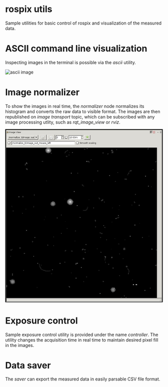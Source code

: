 # rospix utils

Sample utilities for basic control of rospix and visualization of the measured data.

# ASCII command line visualization

Inspecting images in the terminal is possible via the _ascii_ utility.

![ascii image](misc/ascii.jpg)

# Image normalizer

To show the images in real time, the _normalizer_ node normalizes its histogram and converts the raw data to visible format.
The images are then republished on _image transport_ topic, which can be subscribed with any image processing utlity, such as *rqt_image_view* or *rviz*.

![normalized image](misc/rqt_image_view.jpg)

# Exposure control

Sample exposure control utility is provided under the name _controller_.
The utility changes the acquisition time in real time to maintain desired pixel fill in the images.

# Data saver

The _saver_ can export the measured data in easily parsable CSV file format.
